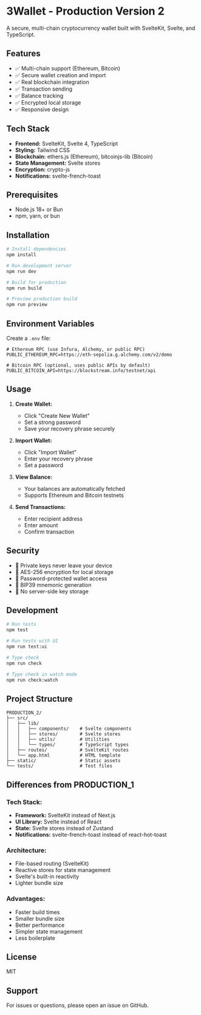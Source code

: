 # 3Wallet - Production Version 2

A secure, multi-chain cryptocurrency wallet built with SvelteKit, Svelte, and TypeScript.

## Features

- ✅ Multi-chain support (Ethereum, Bitcoin)
- ✅ Secure wallet creation and import
- ✅ Real blockchain integration
- ✅ Transaction sending
- ✅ Balance tracking
- ✅ Encrypted local storage
- ✅ Responsive design

## Tech Stack

- **Frontend:** SvelteKit, Svelte 4, TypeScript
- **Styling:** Tailwind CSS
- **Blockchain:** ethers.js (Ethereum), bitcoinjs-lib (Bitcoin)
- **State Management:** Svelte stores
- **Encryption:** crypto-js
- **Notifications:** svelte-french-toast

## Prerequisites

- Node.js 18+ or Bun
- npm, yarn, or bun

## Installation

```bash
# Install dependencies
npm install

# Run development server
npm run dev

# Build for production
npm run build

# Preview production build
npm run preview
```

## Environment Variables

Create a `.env` file:

```env
# Ethereum RPC (use Infura, Alchemy, or public RPC)
PUBLIC_ETHEREUM_RPC=https://eth-sepolia.g.alchemy.com/v2/demo

# Bitcoin RPC (optional, uses public APIs by default)
PUBLIC_BITCOIN_API=https://blockstream.info/testnet/api
```

## Usage

1. **Create Wallet:**
   - Click "Create New Wallet"
   - Set a strong password
   - Save your recovery phrase securely

2. **Import Wallet:**
   - Click "Import Wallet"
   - Enter your recovery phrase
   - Set a password

3. **View Balance:**
   - Your balances are automatically fetched
   - Supports Ethereum and Bitcoin testnets

4. **Send Transactions:**
   - Enter recipient address
   - Enter amount
   - Confirm transaction

## Security

- 🔐 Private keys never leave your device
- 🔐 AES-256 encryption for local storage
- 🔐 Password-protected wallet access
- 🔐 BIP39 mnemonic generation
- 🔐 No server-side key storage

## Development

```bash
# Run tests
npm test

# Run tests with UI
npm run test:ui

# Type check
npm run check

# Type check in watch mode
npm run check:watch
```

## Project Structure

```
PRODUCTION_2/
├── src/
│   ├── lib/
│   │   ├── components/    # Svelte components
│   │   ├── stores/        # Svelte stores
│   │   ├── utils/         # Utilities
│   │   └── types/         # TypeScript types
│   ├── routes/            # SvelteKit routes
│   └── app.html           # HTML template
├── static/                # Static assets
└── tests/                 # Test files
```

## Differences from PRODUCTION_1

### **Tech Stack:**
- **Framework:** SvelteKit instead of Next.js
- **UI Library:** Svelte instead of React
- **State:** Svelte stores instead of Zustand
- **Notifications:** svelte-french-toast instead of react-hot-toast

### **Architecture:**
- File-based routing (SvelteKit)
- Reactive stores for state management
- Svelte's built-in reactivity
- Lighter bundle size

### **Advantages:**
- Faster build times
- Smaller bundle size
- Better performance
- Simpler state management
- Less boilerplate

## License

MIT

## Support

For issues or questions, please open an issue on GitHub.

